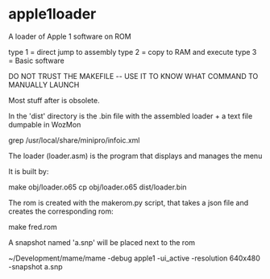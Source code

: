 # apple1loader

A loader of Apple 1 software on ROM

type 1 = direct jump to assembly
type 2 = copy to RAM and execute
type 3 = Basic software


DO NOT TRUST THE MAKEFILE -- USE IT TO KNOW WHAT COMMAND TO MANUALLY LAUNCH

Most stuff after is obsolete.

In the 'dist' directory is the .bin file with the assembled loader + a text file dumpable in WozMon



<!-- make obj/silicrom.rom -->



grep /usr/local/share/minipro/infoic.xml



The loader (loader.asm) is the program that displays and manages the menu

It is built by:

make obj/loader.o65
cp obj/loader.o65 dist/loader.bin

The rom is created with the makerom.py script, that takes a json file and creates the corresponding rom:

make fred.rom

A snapshot named 'a.snp' will be placed next to the rom


~/Development/mame/mame -debug apple1 -ui_active -resolution 640x480 -snapshot a.snp 
